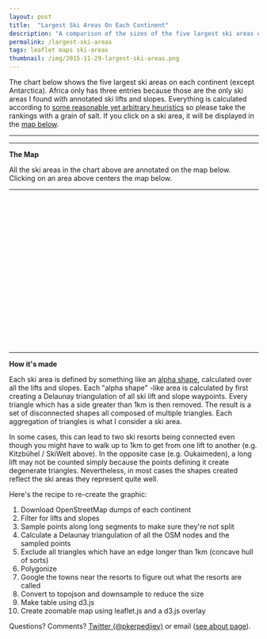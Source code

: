 ```yaml
---
layout: post
title:  "Largest Ski Areas On Each Continent"
description: "A comparison of the sizes of the five largest ski areas on each continent."
permalink: /largest-ski-areas
tags: leaflet maps ski-areas
thumbnail: /img/2015-11-29-largest-ski-areas.png
---
```

<meta charset="utf-8"> 
<img itemprop="image" src="/img/itemprop-largest-ski-areas.png" style='display:none' width="200" height="130" />

The chart below shows the five largest ski areas on each continent (except
Antarctica). Africa only has three entries because those are the only ski areas
I found with annotated ski lifts and slopes.  Everything is calculated
according to <a href='#how-its-made'>some reasonable yet arbitrary
heuristics</a> so please take the rankings with a grain of salt. If you click
on a ski area, it will be displayed in the <a href='#map-area-section'>map
below</a>.

<link rel='stylesheet' href='/css/largest-ski-areas.css'>
<link rel="stylesheet" href="/css/leaflet.css">

<hr>
<div id="compare-area"></div>
<hr>

<b id='map-area-section'>The Map</b>

All the ski areas in the chart above are annotated on the map below. Clicking
on an area above centers the map below.

<hr>
<div id="map-area" style="height: 300px; width: 550px;"></div>
<hr>
<b id='how-its-made'>How it's made</b>

Each ski area is defined by something like an [alpha
shape](https://en.wikipedia.org/wiki/Alpha_shape), calculated over all the
lifts and slopes. Each "alpha shape" -like area is calculated by first creating
a Delaunay triangulation of all ski lift and slope waypoints. Every triangle
which has a side greater than 1km is then removed. The result is a set of
disconnected shapes all composed of multiple triangles. Each aggregation of
triangles is what I consider a ski area.

In some cases, this can lead to two ski resorts being connected even though you
might have to walk up to 1km to get from one lift to another (e.g. Kitzbühel /
SkiWelt above). In the opposite case (e.g. Oukaimeden), a long lift may not
be counted simply because the points defining it create degenerate triangles.
Nevertheless, in most cases the shapes created reflect the ski areas they
represent quite well.

Here's the recipe to re-create the graphic:

1. Download OpenStreetMap dumps of each continent
2. Filter for lifts and slopes
3. Sample points along long segments to make sure they're not split
4. Calculate a Delaunay triangulation of all the OSM nodes and the sampled points
5. Exclude all triangles which have an edge longer than 1km (concave hull of sorts)
6. Polygonize
7. Google the towns near the resorts to figure out what the resorts are called
8. Convert to topojson and downsample to reduce the size
9. Make table using d3.js
10. Create zoomable map using leaflet.js and a d3.js overlay

Questions? Comments? [Twitter (@pkerpedjiev)](https://twitter.com/pkerpedjiev) or email ([see about page](/about)).

<script src="/js/lib/topojson.v1.min.js"></script>
<script src="/js/lib/d3-grid.js"></script>
<script src="/js/lib/leaflet.js"></script>
<script src="/js/largest-ski-areas.js"></script>
<script src="/js/ski-area-map.js"></script>
<script>

var skiAreasFn = '/jsons/largest-ski-areas/topn.topo'

var map = drawSkiMap('map-area', skiAreasFn);
compareMaps(skiAreasFn, map);

</script>
